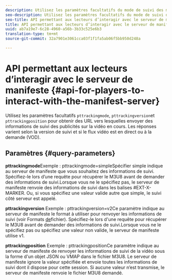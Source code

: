 ```yaml
---
description: Utilisez les paramètres facultatifs du mode de suivi des modifications, de la version de suivi des modifications et de la position de suivi des modifications  pour obtenir des URL vers lesquelles envoyer des informations de suivi des publicités sur la vidéo en cours. Les réponses varient selon la version de suivi et si le flux vidéo est en direct ou à la demande (VOD).
seo-description: Utilisez les paramètres facultatifs du mode de suivi des modifications, de la version de suivi des modifications et de la position de suivi des modifications  pour obtenir des URL vers lesquelles envoyer des informations de suivi des publicités sur la vidéo en cours. Les réponses varient selon la version de suivi et si le flux vidéo est en direct ou à la demande (VOD).
seo-title: API permettant aux lecteurs d’interagir avec le serveur de manifeste
title: API permettant aux lecteurs d’interagir avec le serveur de manifeste
uuid: ab7a19e7-6c28-4960-a56b-3b33c525e6b3
translation-type: tm+mt
source-git-commit: 32a7901e3061cca03f1f1fa5ab06f5bb950d248a

---
```



# API permettant aux lecteurs d’interagir avec le serveur de manifeste {#api-for-players-to-interact-with-the-manifest-server}

Utilisez les paramètres facultatifs `pttrackingmode`, `pttrackingversion`et `pttrackingposition` pour obtenir des URL vers lesquelles envoyer des informations de suivi des publicités sur la vidéo en cours. Les réponses varient selon la version de suivi et si le flux vidéo est en direct ou à la demande (VOD).

## Paramètres {#query-parameters}

**pttrackingmode**Exemple : pttrackingmode=simpleSpécifier simple indique au serveur de manifeste que vous souhaitez des informations de suivi.
Spécifiez-le lors d’une requête pour récupérer le M3U8 avant de demander des informations de suivi.Lorsque vous ne le spécifiez pas, le serveur de manifeste renvoie des informations de suivi dans les balises #EXT-X-MARKER.
Ou, si vous spécifiez une valeur valide autre que simple, le suivi côté serveur est appelé.

**pttrackingversion** Exemple : pttrackingversion=v2Ce paramètre indique au serveur de manifeste le format à utiliser pour renvoyer les informations de suivi (voir Formats [de](../../msapi-topics/ms-list-file-formats/ms-api-file-formats.md)fichier).
Spécifiez-le lors d&#39;une requête pour récupérer le M3U8 avant de demander des informations de suivi.Lorsque vous ne le spécifiez pas ou spécifiez une valeur non valide, le serveur de manifeste utilise v1.

**pttrackingposition** Exemple : pttrackingpositionCe paramètre indique au serveur de manifeste de renvoyer les informations de suivi de la vidéo sous la forme d&#39;un objet JSON ou VMAP dans le fichier M3U8. Le serveur de manifeste ignore la valeur spécifiée et envoie toutes les informations de suivi dont il dispose pour cette session. Si aucune valeur n’est transmise, le serveur de manifeste renvoie le fichier M3U8 demandé.
